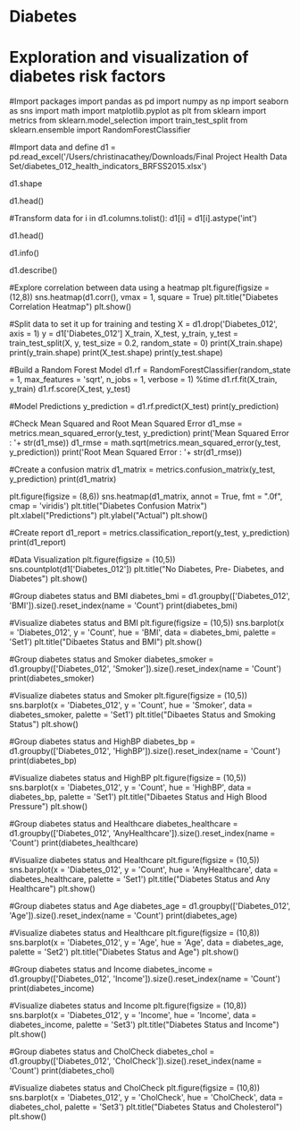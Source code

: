 # Diabetes
# Exploration and visualization of diabetes risk factors

#Import packages 
import pandas as pd
import numpy as np
import seaborn as sns
import math
import matplotlib.pyplot as plt
from sklearn import metrics
from sklearn.model_selection import train_test_split
from sklearn.ensemble import RandomForestClassifier

#Import data and define
d1 = pd.read_excel('/Users/christinacathey/Downloads/Final Project Health Data Set/diabetes_012_health_indicators_BRFSS2015.xlsx')

d1.shape

d1.head()

#Transform data
for i in d1.columns.tolist():
    d1[i] = d1[i].astype('int')

d1.head()

d1.info()

d1.describe()

#Explore correlation between data using a heatmap
plt.figure(figsize = (12,8))
sns.heatmap(d1.corr(), vmax = 1, square = True)
plt.title("Diabetes Correlation Heatmap")
plt.show()

#Split data to set it up for training and testing
X = d1.drop('Diabetes_012', axis = 1)
y = d1['Diabetes_012']
X_train, X_test, y_train, y_test = train_test_split(X, y, test_size = 0.2, random_state = 0)
print(X_train.shape)
print(y_train.shape)
print(X_test.shape)
print(y_test.shape)

#Build a Random Forest Model
d1.rf = RandomForestClassifier(random_state = 1, max_features = 'sqrt', n_jobs = 1, verbose = 1)
%time d1.rf.fit(X_train, y_train)
d1.rf.score(X_test, y_test)

#Model Predictions
y_prediction = d1.rf.predict(X_test)
print(y_prediction)

#Check Mean Squared and Root Mean Squared Error
d1_mse = metrics.mean_squared_error(y_test, y_prediction)
print('Mean Squared Error : '+ str(d1_mse))
d1_rmse = math.sqrt(metrics.mean_squared_error(y_test, y_prediction))
print('Root Mean Squared Error : '+ str(d1_rmse))

#Create a confusion matrix
d1_matrix = metrics.confusion_matrix(y_test, y_prediction)
print(d1_matrix)


plt.figure(figsize = (8,6))
sns.heatmap(d1_matrix, annot = True, fmt = ".0f", cmap = 'viridis')
plt.title("Diabetes Confusion Matrix")
plt.xlabel("Predictions")
plt.ylabel("Actual")
plt.show()

#Create report
d1_report = metrics.classification_report(y_test, y_prediction)
print(d1_report)

#Data Visualization 
plt.figure(figsize = (10,5))
sns.countplot(d1['Diabetes_012'])
plt.title("No Diabetes, Pre- Diabetes, and Diabetes")
plt.show()

#Group diabetes status and BMI
diabetes_bmi = d1.groupby(['Diabetes_012', 'BMI']).size().reset_index(name = 'Count')
print(diabetes_bmi)

#Visualize diabetes status and BMI
plt.figure(figsize = (10,5))
sns.barplot(x = 'Diabetes_012', y = 'Count', hue = 'BMI', data = diabetes_bmi, palette = 'Set1')
plt.title("Dibaetes Status and BMI")
plt.show()

#Group diabetes status and Smoker
diabetes_smoker = d1.groupby(['Diabetes_012', 'Smoker']).size().reset_index(name = 'Count')
print(diabetes_smoker)

#Visualize diabetes status and Smoker
plt.figure(figsize = (10,5))
sns.barplot(x = 'Diabetes_012', y = 'Count', hue = 'Smoker', data = diabetes_smoker, palette = 'Set1')
plt.title("Dibaetes Status and Smoking Status")
plt.show()

#Group diabetes status and HighBP
diabetes_bp = d1.groupby(['Diabetes_012', 'HighBP']).size().reset_index(name = 'Count')
print(diabetes_bp)

#Visualize diabetes status and HighBP
plt.figure(figsize = (10,5))
sns.barplot(x = 'Diabetes_012', y = 'Count', hue = 'HighBP', data = diabetes_bp, palette = 'Set1')
plt.title("Dibaetes Status and High Blood Pressure")
plt.show()

#Group diabetes status and Healthcare
diabetes_healthcare = d1.groupby(['Diabetes_012', 'AnyHealthcare']).size().reset_index(name = 'Count')
print(diabetes_healthcare)

#Visualize diabetes status and Healthcare
plt.figure(figsize = (10,5))
sns.barplot(x = 'Diabetes_012', y = 'Count', hue = 'AnyHealthcare', data = diabetes_healthcare, palette = 'Set1')
plt.title("Diabetes Status and Any Healthcare")
plt.show()

#Group diabetes status and Age
diabetes_age = d1.groupby(['Diabetes_012', 'Age']).size().reset_index(name = 'Count')
print(diabetes_age)

#Visualize diabetes status and Healthcare
plt.figure(figsize = (10,8))
sns.barplot(x = 'Diabetes_012', y = 'Age', hue = 'Age', data = diabetes_age, palette = 'Set2')
plt.title("Diabetes Status and Age")
plt.show()

#Group diabetes status and Income
diabetes_income = d1.groupby(['Diabetes_012', 'Income']).size().reset_index(name = 'Count')
print(diabetes_income)

#Visualize diabetes status and Income
plt.figure(figsize = (10,8))
sns.barplot(x = 'Diabetes_012', y = 'Income', hue = 'Income', data = diabetes_income, palette = 'Set3')
plt.title("Diabetes Status and Income")
plt.show()

#Group diabetes status and CholCheck
diabetes_chol = d1.groupby(['Diabetes_012', 'CholCheck']).size().reset_index(name = 'Count')
print(diabetes_chol)

#Visualize diabetes status and CholCheck
plt.figure(figsize = (10,8))
sns.barplot(x = 'Diabetes_012', y = 'CholCheck', hue = 'CholCheck', data = diabetes_chol, palette = 'Set3')
plt.title("Diabetes Status and Cholesterol")
plt.show()

